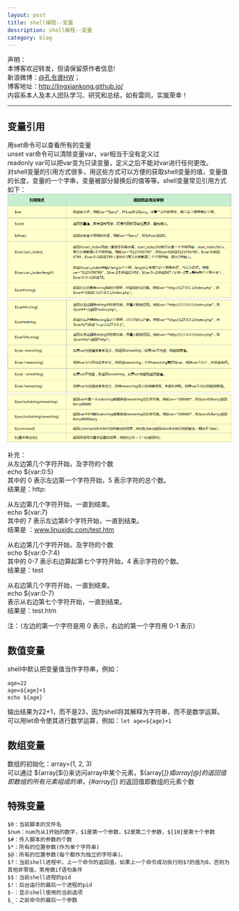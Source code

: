 ```yaml
---
layout: post
title: shell编程--变量
description: shell编程--变量
category: blog
---
```


声明：  
本博客欢迎转发，但请保留原作者信息!  
新浪微博：[@孔令贤HW](http://weibo.com/lingxiankong)；   
博客地址：<http://lingxiankong.github.io/>  
内容系本人及本人团队学习、研究和总结，如有雷同，实属荣幸！

---

## 变量引用
用set命令可以查看所有的变量  
unset var命令可以清除变量var，var相当于没有定义过  
readonly var可以把var变为只读变量，定义之后不能对var进行任何更改。  
对shell变量的引用方式很多，用这些方式可以方便的获取shell变量的值，变量值的长度，变量的一个字串，变量被部分替换后的值等等。shell变量常见引用方式如下：  
![](/images/2014-10-16-shell-variable/1.png)
![](/images/2014-10-16-shell-variable/2.png)
![](/images/2014-10-16-shell-variable/3.png)  

补充：  
从左边第几个字符开始，及字符的个数  
echo ${var:0:5}  
其中的 0 表示左边第一个字符开始，5 表示字符的总个数。  
结果是：http:

从左边第几个字符开始，一直到结束。  
echo ${var:7}  
其中的 7 表示左边第8个字符开始，一直到结束。  
结果是 ：www.linuxidc.com/test.htm  

从右边第几个字符开始，及字符的个数  
echo ${var:0-7:4}  
其中的 0-7 表示右边算起第七个字符开始，4 表示字符的个数。  
结果是：test

从右边第几个字符开始，一直到结束。  
echo ${var:0-7}  
表示从右边第七个字符开始，一直到结束。  
结果是：test.htm  

注：（左边的第一个字符是用 0 表示，右边的第一个字符用 0-1 表示）

## 数值变量
shell中默认把变量值当作字符串，例如：  

    age=22
    age=${age}+1
    echo ${age}

输出结果为22+1，而不是23，因为shell将其解释为字符串，而不是数学运算。  
可以用let命令使其进行数学运算，例如：`let age=${age}+1`

## 数组变量
数组的初始化：array=(1, 2, 3)   
可以通过 ${array[$i]}来访问array中某个元素，${array[*]}或${array[@]}的返回值即数组的所有元素组成的串，${#array[*]} 的返回值即数组的元素个数

## 特殊变量

    $0：当前脚本的文件名
    $num：num为从1开始的数字，$1是第一个参数，$2是第二个参数，${10}是第十个参数
    $#：传入脚本的参数的个数
    $*：所有的位置参数(作为单个字符串)
    $@：所有的位置参数(每个都作为独立的字符串)。
    $?：当前shell进程中，上一个命令的返回值，如果上一个命令成功执行则$?的值为0，否则为其他非零值，常用做if语句条件
    $$：当前shell进程的pid
    $!：后台运行的最后一个进程的pid
    $-：显示shell使用的当前选项
    $_：之前命令的最后一个参数